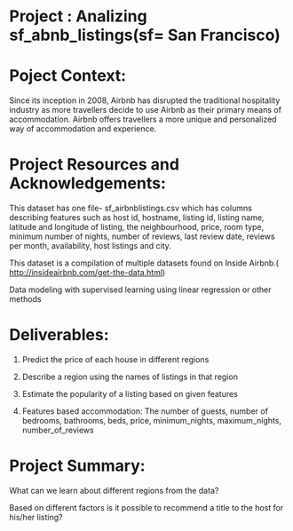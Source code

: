# Project : Analizing sf_abnb_listings(sf= San Francisco)

# Poject Context: 

Since its inception in 2008, Airbnb has disrupted the traditional hospitality industry as more travellers decide to use Airbnb as their primary means of accommodation. Airbnb offers travellers a more unique and personalized way of accommodation and experience.

# Project Resources and Acknowledgements:

This dataset has one file- sf_airbnblistings.csv which has columns describing features such as host id, hostname, listing id, listing name, latitude and longitude of listing, the neighbourhood, price, room type, minimum number of nights, number of reviews, last review date, reviews per month, availability, host listings and city.

This dataset is a compilation of multiple datasets found on Inside Airbnb.( http://insideairbnb.com/get-the-data.html)

Data modeling with supervised learning using linear regression or other methods

# Deliverables: 

1. Predict the price of each house in different regions

2. Describe a region using the names of listings in that region
 
3. Estimate the popularity of a listing based on given features

4. Features based accommodation: The number of guests, number of bedrooms, bathrooms, beds, price, minimum_nights, maximum_nights, number_of_reviews

# Project Summary:

What can we learn about different regions from the data?

Based on different factors is it possible to recommend a title to the host for his/her listing?

